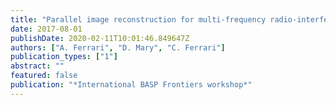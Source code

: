 ```yaml
---
title: "Parallel image reconstruction for multi-frequency radio-interferometry"
date: 2017-08-01
publishDate: 2020-02-11T10:01:46.849647Z
authors: ["A. Ferrari", "D. Mary", "C. Ferrari"]
publication_types: ["1"]
abstract: ""
featured: false
publication: "*International BASP Frontiers workshop*"
---
```


